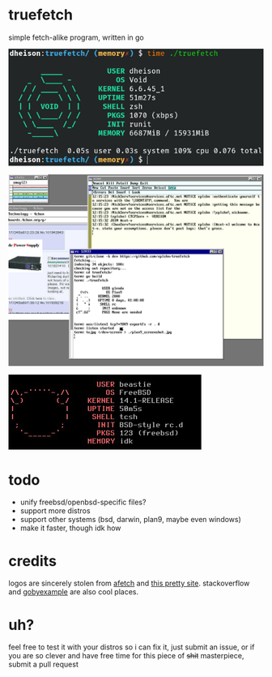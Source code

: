 # truefetch

simple fetch-alike program, written in go

![a screenshot, demonstrating example of truefetch output](./truefetch.jpg)

![truefetch on plan9](./plan9_screenshot.jpg)

![truefetch on freebsd](./freebsd_screenshot.jpg)


# todo

- unify freebsd/openbsd-specific files?
- support more distros
- support other systems (bsd, darwin, plan9, maybe even windows)
- make it faster, though idk how

# credits

logos are sincerely stolen from [afetch](https://github.com/13-CF/afetch) and [this pretty site](https://ascii.co.uk/art/linux).
stackoverflow and [gobyexample](https://gobyexample.com) are also cool places.

# uh?

feel free to test it with your distros so i can fix it, just submit an issue, or if you are so clever and have free time for this piece of ~~shit~~ masterpiece, submit a pull request
